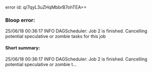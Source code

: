 error id: q/7qyL3uZHqMbbrB7ohTEA==
### Bloop error:

25/06/18 00:36:17 INFO DAGScheduler: Job 2 is finished. Cancelling potential speculative or zombie tasks for this job
#### Short summary: 

25/06/18 00:36:17 INFO DAGScheduler: Job 2 is finished. Cancelling potential speculative or zombie t...